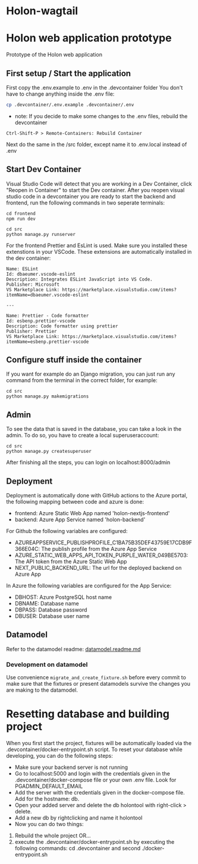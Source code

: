 # Holon-wagtail

# Holon web application prototype

Prototype of the Holon web application

## First setup / Start the application

First copy the .env.example to .env in the .devcontainer folder You don't have to change anything inside
the .env file:

```bash
cp .devcontainer/.env.example .devcontainer/.env
```

- note: If you decide to make some changes to the .env files, rebuild the devcontainer

```
Ctrl-Shift-P > Remote-Containers: Rebuild Container
```

Next do the same in the /src folder, except name it to .env.local instead of .env

## Start Dev Container

Visual Studio Code will detect that you are working in a Dev Container, click "Reopen in Container" to start the Dev container. After you reopen visual studio code in a devcontainer you are ready to start the backend and frontend, run the following commands in two seperate terminals:

```
cd frontend
npm run dev

cd src
python manage.py runserver
```

For the frontend Prettier and EsLint is used. Make sure you installed these extenstions in your VSCode. These extensions are automatically installed in the dev container:

```
Name: ESLint
Id: dbaeumer.vscode-eslint
Description: Integrates ESLint JavaScript into VS Code.
Publisher: Microsoft
VS Marketplace Link: https://marketplace.visualstudio.com/items?itemName=dbaeumer.vscode-eslint

---

Name: Prettier - Code formatter
Id: esbenp.prettier-vscode
Description: Code formatter using prettier
Publisher: Prettier
VS Marketplace Link: https://marketplace.visualstudio.com/items?itemName=esbenp.prettier-vscode

```

## Configure stuff inside the container

If you want for example do an Django migration, you can just run any command from the terminal in the correct folder, for example:

```
cd src
python manage.py makemigrations
```

## Admin

To see the data that is saved in the database, you can take a look in the admin.
To do so, you have to create a local superuseraccount:

```
cd src
python manage.py createsuperuser
```

After finishing all the steps, you can login on localhost:8000/admin

## Deployment

Deployment is automatically done with GitHub actions to the Azure portal, the following mapping between code and azure is done:

- frontend: Azure Static Web App named 'holon-nextjs-frontend'
- backend: Azure App Service named 'holon-backend'

For Github the following variables are configured:

- AZUREAPPSERVICE_PUBLISHPROFILE_C1BA75B35DEF43759E17CDB9F366E04C: The publish profile from the Azure App Service
- AZURE_STATIC_WEB_APPS_API_TOKEN_PURPLE_WATER_049BE5703: The API token from the Azure Static Web App
- NEXT_PUBLIC_BACKEND_URL: The url for the deployed backend on Azure App

In Azure the following variables are configured for the App Service:

- DBHOST: Azure PostgreSQL host name
- DBNAME: Database name
- DBPASS: Database password
- DBUSER: Database user name

## Datamodel

Refer to the datamodel readme: [datamodel.readme.md](src/holon/datamodel.readme.md)

### Development on datamodel

Use convenience `migrate_and_create_fixture.sh` before every commit to make sure that the fixtures or present datamodels survive the changes you are making to the datamodel.

# Resetting database and building project

When you first start the project, fixtures will be automatically loaded via the .devcontainer/docker-entrypoint.sh script.
To reset your database while developing, you can do the following steps:

- Make sure your backend server is not running
- Go to localhost:5000 and login with the credentials given in the .devcontainer/docker-compose file or your own .env file. Look for PGADMIN_DEFAULT_EMAIL
- Add the server with the credentials given in the docker-compose file. Add for the hostname: db.
- Open your added server and delete the db holontool with right-click > delete.
- Add a new db by rightclicking and name it holontool
- Now you can do two things:

1. Rebuild the whole project OR...
2. execute the .devcontainer/docker-entrypoint.sh by executing the following commands: cd .devcontainer and second ./docker-entrypoint.sh
